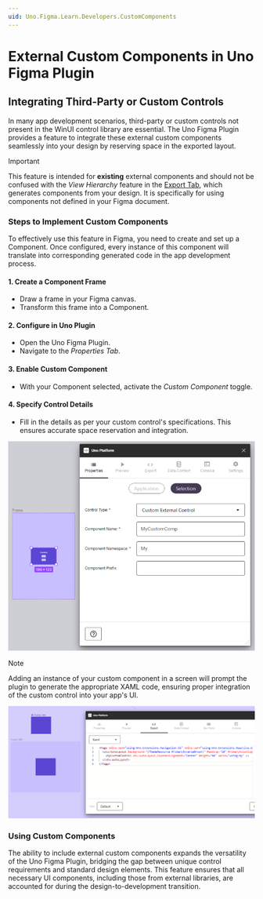 ```yaml
---
uid: Uno.Figma.Learn.Developers.CustomComponents
---
```


# External Custom Components in Uno Figma Plugin

## Integrating Third-Party or Custom Controls

In many app development scenarios, third-party or custom controls not present in the WinUI control library are essential. The Uno Figma Plugin provides a feature to integrate these external custom components seamlessly into your design by reserving space in the exported layout.

> [!IMPORTANT]
> This feature is intended for **existing** external components and should not be confused with the _View Hierarchy_ feature in the [Export Tab](export-tab.md), which generates components from your design. It is specifically for using components not defined in your Figma document.

### Steps to Implement Custom Components

To effectively use this feature in Figma, you need to create and set up a Component. Once configured, every instance of this component will translate into corresponding generated code in the app development process.

#### 1. **Create a Component Frame**
   - Draw a frame in your Figma canvas.
   - Transform this frame into a Component.

#### 2. **Configure in Uno Plugin**
   - Open the Uno Figma Plugin.
   - Navigate to the *Properties Tab*.

#### 3. **Enable Custom Component**
   - With your Component selected, activate the *Custom Component* toggle.

#### 4. **Specify Control Details**
   - Fill in the details as per your custom control's specifications. This ensures accurate space reservation and integration.

   ![Setting Up Custom Component](assets/custom-component.png)

> [!NOTE]
> Adding an instance of your custom component in a screen will prompt the plugin to generate the appropriate XAML code, ensuring proper integration of the custom control into your app's UI.

   ![Custom Component in Design](assets/custom-component2.png)

### Using Custom Components

The ability to include external custom components expands the versatility of the Uno Figma Plugin, bridging the gap between unique control requirements and standard design elements. This feature ensures that all necessary UI components, including those from external libraries, are accounted for during the design-to-development transition.
